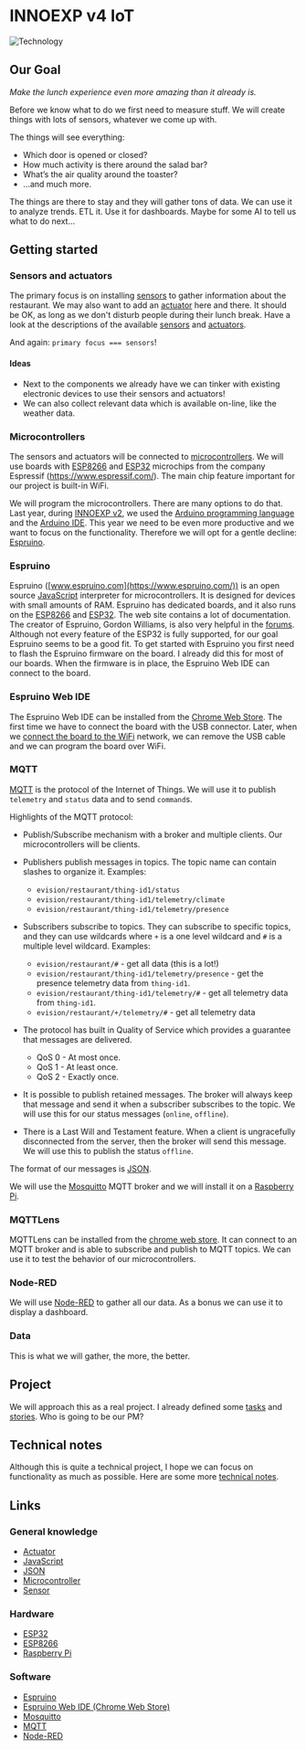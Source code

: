 # INNOEXP v4 IoT

![Technology](./docs/pitch/Technology.png)

## Our Goal

*Make the lunch experience even more amazing than it already is.*

Before we know what to do we first need to measure stuff. We will create things with lots of sensors, whatever we come up with.

The things will see everything:

- Which door is opened or closed?
- How much activity is there around the salad bar?
- What’s the air quality around the toaster?
- ...and much more.

The  things are there to stay and they will gather tons of data. We can use it to analyze trends. ETL it. Use it for dashboards. Maybe for some AI to tell us what to do next…

## Getting started

### Sensors and actuators

The primary focus is on installing [sensors](https://en.wikipedia.org/wiki/Sensor) to gather information about the restaurant. We may also want to add an [actuator](https://en.wikipedia.org/wiki/Actuator) here and there. It should be OK, as long as we don't disturb people during their lunch break. Have a look at the descriptions of the available [sensors](./docs/Sensors.md) and [actuators](./docs/Actuators.md).

And again: `primary focus === sensors`!

#### Ideas

- Next to the components we already have we can tinker with existing electronic devices to use their sensors and actuators!
- We can also collect relevant data which is available on-line, like the weather data.

### Microcontrollers

The sensors and actuators will be connected to [microcontrollers](https://en.wikipedia.org/wiki/Microcontroller). We will use boards with [ESP8266](https://en.wikipedia.org/wiki/ESP8266) and [ESP32](https://en.wikipedia.org/wiki/ESP32) microchips from the company Espressif (https://www.espressif.com/). The main chip feature important for our project is built-in WiFi.

We will program the microcontrollers. There are many options to do that. Last year, during [INNOEXP v2](https://github.com/rovale/Innoexp2), we used the [Arduino programming language](https://www.arduino.cc/reference/en/) and the [Arduino IDE](https://www.arduino.cc/en/main/software). This year we need to be even more productive and we want to focus on the functionality. Therefore we will opt for a gentle decline: [Espruino](https://en.wikipedia.org/wiki/Espruino).

### Espruino

Espruino ([www.espruino.com](https://www.espruino.com/)) is an open source [JavaScript](https://en.wikipedia.org/wiki/JavaScript) interpreter for microcontrollers. It is designed for devices with small amounts of RAM. Espruino has dedicated boards, and it also runs on the [ESP8266](https://www.espruino.com/EspruinoESP8266) and [ESP32](https://www.espruino.com/ESP32). The web site contains a lot of documentation. The creator of Espruino, Gordon Williams, is also very helpful in the [forums](http://forum.espruino.com/). Although not every feature of the ESP32 is fully supported, for our goal Espruino seems to be a good fit. To get started with Espruino you first need to flash the Espruino firmware on the board. I already did this for most of our boards. When the firmware is in place, the Espruino Web IDE can connect to the board.

### Espruino Web IDE

The Espruino Web IDE can be installed from the [Chrome Web Store](https://chrome.google.com/webstore/detail/espruino-web-ide/bleoifhkdalbjfbobjackfdifdneehpo). The first time we have to connect the board with the USB connector. Later, when we [connect the board to the WiFi](http://www.espruino.com/Reference#Wifi) network, we can remove the USB cable and we can program the board over WiFi.

### MQTT

[MQTT](https://en.wikipedia.org/wiki/MQTT) is the protocol of the Internet of Things. We will use it to publish `telemetry` and `status` data and to send `command`s.

Highlights of the MQTT protocol:

- Publish/Subscribe mechanism with a broker and multiple clients. Our microcontrollers will be clients.
- Publishers publish messages in topics. The topic name can contain slashes to organize it. Examples:
  - `evision/restaurant/thing-id1/status`
  - `evision/restaurant/thing-id1/telemetry/climate`
  - `evision/restaurant/thing-id1/telemetry/presence`

- Subscribers subscribe to topics. They can subscribe to specific topics, and they can use wildcards where `+` is a one level wildcard and `#` is a multiple level wildcard. Examples:
  - `evision/restaurant/#` - get all data (this is a lot!)
  - `evision/restaurant/thing-id1/telemetry/presence` - get the presence telemetry data from `thing-id1`.
  - `evision/restaurant/thing-id1/telemetry/#` - get all telemetry data from `thing-id1`.
  - `evision/restaurant/+/telemetry/#` - get all telemetry data
  
- The protocol has built in Quality of Service which provides a guarantee that messages are delivered.
  - QoS 0 - At most once.
  - QoS 1 - At least once.
  - QoS 2 - Exactly once.
- It is possible to publish retained messages. The broker will always keep that message and send it when a subscriber subscribes to the topic. We will use this for our status messages (`online`, `offline`).
- There is a Last Will and Testament feature. When a client is ungracefully disconnected from the server, then the broker will send this message. We will use this to publish the status `offline`.

The format of our messages is [JSON](https://en.wikipedia.org/wiki/JSON).

We will use the [Mosquitto](https://mosquitto.org/) MQTT broker and we will install it on a [Raspberry Pi](https://www.raspberrypi.org/).

### MQTTLens

MQTTLens can be installed from the [chrome web store](https://chrome.google.com/webstore/detail/mqttlens/hemojaaeigabkbcookmlgmdigohjobjm?hl=nl). It can connect to an MQTT broker and is able to subscribe and publish to MQTT topics. We can use it to test the behavior of our microcontrollers.

### Node-RED

We will use [Node-RED](https://nodered.org/) to gather all our  data. As a bonus we can use it to display a dashboard.

### Data

This is what we will gather, the more, the better.

## Project

We will approach this as a real project. I already defined some [tasks](./docs/Tasks.md) and [stories](./docs/Stories.md). Who is going to be our PM?

## Technical notes

Although this is quite a technical project, I hope we can focus on functionality as much as possible. Here are some more [technical notes](./docs/Technical%20notes.md).

## Links

### General knowledge

- [Actuator](https://en.wikipedia.org/wiki/Actuator)
- [JavaScript](https://en.wikipedia.org/wiki/JavaScript)
- [JSON](https://en.wikipedia.org/wiki/JSON)
- [Microcontroller](https://en.wikipedia.org/wiki/Microcontroller)
- [Sensor](https://en.wikipedia.org/wiki/Sensor)

### Hardware

- [ESP32](https://en.wikipedia.org/wiki/ESP32)
- [ESP8266](https://en.wikipedia.org/wiki/ESP8266)
- [Raspberry Pi](https://www.raspberrypi.org/)

### Software

- [Espruino](https://en.wikipedia.org/wiki/Espruino)
- [Espruino Web IDE (Chrome Web Store)](https://chrome.google.com/webstore/detail/espruino-web-ide/bleoifhkdalbjfbobjackfdifdneehpo)
- [Mosquitto](https://mosquitto.org/)
- [MQTT](https://en.wikipedia.org/wiki/MQTT)
- [Node-RED](https://nodered.org/)
